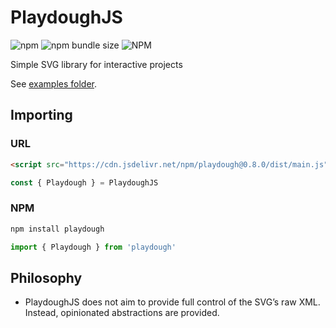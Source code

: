 # PlaydoughJS

![npm](https://img.shields.io/npm/v/playdough)
![npm bundle size](https://img.shields.io/bundlephobia/min/playdough)
![NPM](https://img.shields.io/npm/l/playdough)

Simple SVG library for interactive projects

See [examples folder](/examples).

## Importing

### URL

```html
<script src="https://cdn.jsdelivr.net/npm/playdough@0.8.0/dist/main.js"></script>
```

```javascript
const { Playdough } = PlaydoughJS
```

### NPM
```sh
npm install playdough
```

```javascript
import { Playdough } from 'playdough'
```

## Philosophy
- PlaydoughJS does not aim to provide full control of the SVG’s raw XML. Instead, opinionated abstractions are provided.